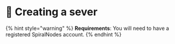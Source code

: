 # 👀 Creating a sever

{% hint style="warning" %}
**Requirements**: You will need to have a registered SpiralNodes account.
{% endhint %}

